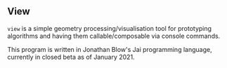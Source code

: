 ## View

`view` is a simple geometry processing/visualisation tool for prototyping algorithms and having them callable/composable via console commands.

This program is written in Jonathan Blow's Jai programming language, currently in closed beta as of January 2021.
